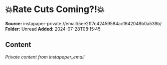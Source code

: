 # 💥Rate Cuts Coming?!💥

**Source:** instapaper-private://email/5ee2ff7c42459584ac1642048b0a538b/
**Folder:** Unread
**Added:** 2024-07-28T08:15:45




## Content
*Private content from instapaper_email*
